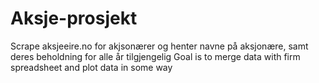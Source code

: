 # Aksje-prosjekt
 Scrape aksjeeire.no for akjsonærer og henter navne på aksjonære, samt deres beholdning for alle år tilgjengelig  Goal is to merge data with firm spreadsheet and plot data in some way
